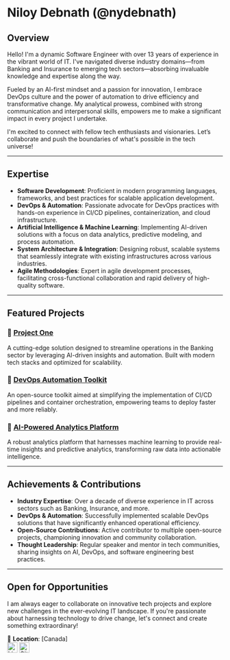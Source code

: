 # Niloy Debnath (@nydebnath)

## Overview

Hello! I'm a dynamic Software Engineer with over 13 years of experience in the vibrant world of IT. I've navigated diverse industry domains—from Banking and Insurance to emerging tech sectors—absorbing invaluable knowledge and expertise along the way.

Fueled by an AI-first mindset and a passion for innovation, I embrace DevOps culture and the power of automation to drive efficiency and transformative change. My analytical prowess, combined with strong communication and interpersonal skills, empowers me to make a significant impact in every project I undertake.

I'm excited to connect with fellow tech enthusiasts and visionaries. Let’s collaborate and push the boundaries of what's possible in the tech universe!

---

## Expertise

- **Software Development**: Proficient in modern programming languages, frameworks, and best practices for scalable application development.
- **DevOps & Automation**: Passionate advocate for DevOps practices with hands-on experience in CI/CD pipelines, containerization, and cloud infrastructure.
- **Artificial Intelligence & Machine Learning**: Implementing AI-driven solutions with a focus on data analytics, predictive modeling, and process automation.
- **System Architecture & Integration**: Designing robust, scalable systems that seamlessly integrate with existing infrastructures across various industries.
- **Agile Methodologies**: Expert in agile development processes, facilitating cross-functional collaboration and rapid delivery of high-quality software.

---

## Featured Projects

### 🚀 [Project One](https://github.com/yourgithubusername/project-one)  
A cutting-edge solution designed to streamline operations in the Banking sector by leveraging AI-driven insights and automation. Built with modern tech stacks and optimized for scalability.

### 🔄 [DevOps Automation Toolkit](https://github.com/yourgithubusername/devops-toolkit)  
An open-source toolkit aimed at simplifying the implementation of CI/CD pipelines and container orchestration, empowering teams to deploy faster and more reliably.

### 🤖 [AI-Powered Analytics Platform](https://github.com/yourgithubusername/ai-analytics)  
A robust analytics platform that harnesses machine learning to provide real-time insights and predictive analytics, transforming raw data into actionable intelligence.

---

## Achievements & Contributions

- **Industry Expertise**: Over a decade of diverse experience in IT across sectors such as Banking, Insurance, and more.
- **DevOps & Automation**: Successfully implemented scalable DevOps solutions that have significantly enhanced operational efficiency.
- **Open-Source Contributions**: Active contributor to multiple open-source projects, championing innovation and community collaboration.
- **Thought Leadership**: Regular speaker and mentor in tech communities, sharing insights on AI, DevOps, and software engineering best practices.

---

## Open for Opportunities

I am always eager to collaborate on innovative tech projects and explore new challenges in the ever-evolving IT landscape. If you're passionate about harnessing technology to drive change, let's connect and create something extraordinary!

📍 **Location**: [Canada]  
[<img src="https://i.sstatic.net/gVE0j.png" alt="LinkedIn" width="24" height="24">](https://www.linkedin.com/in/debnath-niloy)
[<img src="https://www.flaticon.com/free-icon/github-logo_25231" alt="GitHub" width="24" height="24">](https://github.com/nydebnath)
